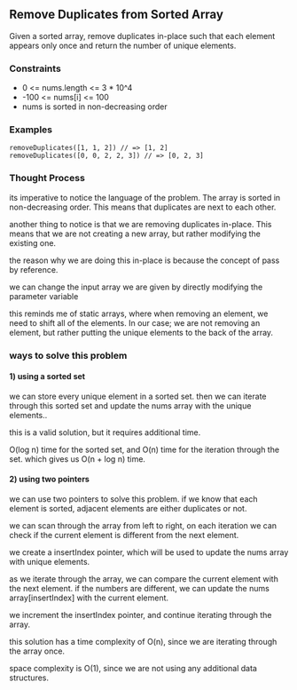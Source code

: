 ## Remove Duplicates from Sorted Array

Given a sorted array, remove duplicates in-place such that each element appears only once and return the number of unique elements.

### Constraints

- 0 <= nums.length <= 3 * 10^4
- -100 <= nums[i] <= 100
- nums is sorted in non-decreasing order

### Examples

```
removeDuplicates([1, 1, 2]) // => [1, 2]
removeDuplicates([0, 0, 2, 2, 3]) // => [0, 2, 3]
```

### Thought Process

its imperative to notice the language of the problem. The array is sorted in non-decreasing order. This means that duplicates are next to each other.

another thing to notice is that we are removing duplicates in-place. This means that we are not creating a new array, but rather modifying the existing one.

the reason why we are doing this in-place is because the concept of pass by reference.
 
we can change the input array we are given  by directly modifying the parameter variable

this reminds me of static arrays, where when removing an element, we need to shift all of the elements. In our case; we are not removing an element, but rather putting the unique elements to the back of the array.

### ways to solve this problem

#### 1) using a sorted set

we can store every unique element in a sorted set. then we can iterate through this sorted set and update the nums array with the unique elements..

this is a valid solution, but it requires additional time.

O(log n) time for the sorted set, and O(n) time for the iteration through the set. which gives us O(n + log n) time.

#### 2) using two pointers

we can use two pointers to solve this problem. if we know that each element is sorted, adjacent elements are either duplicates or not.

we can scan through the array from left to right, on each iteration we can check if the current element is different from the next element.

we create a insertIndex pointer, which will be used to update the nums array with unique elements.

as we iterate through the array, we can compare the current element with the next element. if the numbers are different, we can update the nums array[insertIndex] with the current element.

we increment the insertIndex pointer, and continue iterating through the array.

this solution has a time complexity of O(n), since we are iterating through the array once.

space complexity is O(1), since we are not using any additional data structures.

